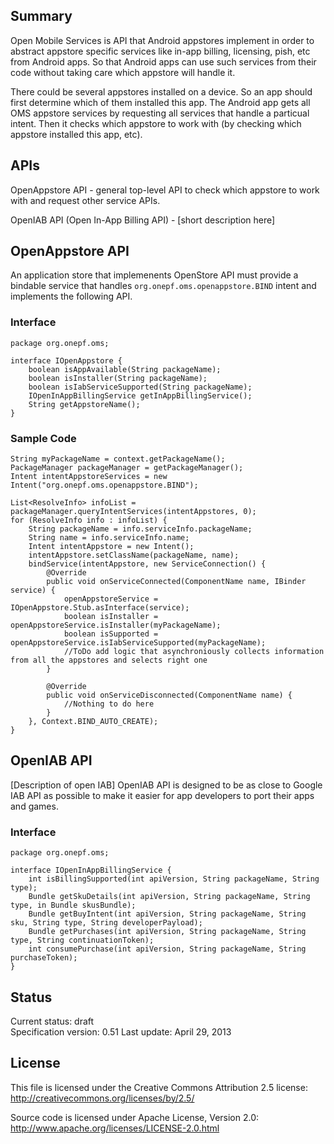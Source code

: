 Summary
-------------

Open Mobile Services is API that Android appstores implement in order to abstract appstore specific services like in-app billing, licensing, pish, etc from Android apps. So that Android apps can use such services from their code without taking care which appstore will handle it.

There could be several appstores installed on a device. So an app should first determine which of them installed this app.
The Android app gets all OMS appstore services by requesting all services that handle a particual intent. Then it checks which appstore to work with (by checking which appstore installed this app, etc). 

APIs
-------------
OpenAppstore API  - general top-level API to check which appstore to work with and request other service APIs.

OpenIAB API (Open In-App Billing API) - [short description here]

OpenAppstore API
-------------
An application store that implemenents OpenStore API must provide a bindable service that handles `org.onepf.oms.openappstore.BIND` intent and implements the following API.

### Interface
```
package org.onepf.oms;

interface IOpenAppstore {
    boolean isAppAvailable(String packageName);
    boolean isInstaller(String packageName);
    boolean isIabServiceSupported(String packageName);
    IOpenInAppBillingService getInAppBillingService();
    String getAppstoreName();
}
```

### Sample Code 
```
String myPackageName = context.getPackageName();
PackageManager packageManager = getPackageManager();
Intent intentAppstoreServices = new Intent("org.onepf.oms.openappstore.BIND");

List<ResolveInfo> infoList = packageManager.queryIntentServices(intentAppstores, 0);
for (ResolveInfo info : infoList) {
    String packageName = info.serviceInfo.packageName;
    String name = info.serviceInfo.name;
    Intent intentAppstore = new Intent();
    intentAppstore.setClassName(packageName, name);
    bindService(intentAppstore, new ServiceConnection() {
        @Override
        public void onServiceConnected(ComponentName name, IBinder service) {
            openAppstoreService = IOpenAppstore.Stub.asInterface(service);
            boolean isInstaller = openAppstoreService.isInstaller(myPackageName);
            boolean isSupported = openAppstoreService.isIabServiceSupported(myPackageName);
            //ToDo add logic that asynchroniously collects information from all the appstores and selects right one
        }

        @Override
        public void onServiceDisconnected(ComponentName name) {
            //Nothing to do here
        }
    }, Context.BIND_AUTO_CREATE);
}
```        


OpenIAB API
-------------

[Description of open IAB]
OpenIAB API is designed to be as close to Google IAB API as possible to make it easier for app developers to port their apps and games.


### Interface
```
package org.onepf.oms;

interface IOpenInAppBillingService {
    int isBillingSupported(int apiVersion, String packageName, String type);
    Bundle getSkuDetails(int apiVersion, String packageName, String type, in Bundle skusBundle);
    Bundle getBuyIntent(int apiVersion, String packageName, String sku, String type, String developerPayload);
    Bundle getPurchases(int apiVersion, String packageName, String type, String continuationToken);
    int consumePurchase(int apiVersion, String packageName, String purchaseToken);
}
```

Status
-------------
Current status: draft  
Specification version: 0.51
Last update: April 29, 2013  

License
-------------
This file is licensed under the Creative Commons Attribution 2.5 license:  
http://creativecommons.org/licenses/by/2.5/

Source code is licensed under Apache License, Version 2.0:  
http://www.apache.org/licenses/LICENSE-2.0.html


